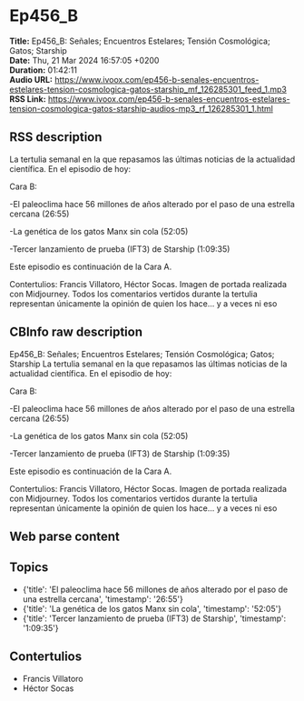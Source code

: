 # Ep456_B  
**Title:** Ep456_B: Señales; Encuentros Estelares; Tensión Cosmológica; Gatos; Starship  
**Date:** Thu, 21 Mar 2024 16:57:05 +0200  
**Duration:** 01:42:11  
**Audio URL:** https://www.ivoox.com/ep456-b-senales-encuentros-estelares-tension-cosmologica-gatos-starship_mf_126285301_feed_1.mp3  
**RSS Link:** https://www.ivoox.com/ep456-b-senales-encuentros-estelares-tension-cosmologica-gatos-starship-audios-mp3_rf_126285301_1.html  

## RSS description
La tertulia semanal en la que repasamos las últimas noticias de la actualidad científica. En el episodio de hoy:

Cara B:

-El paleoclima hace 56 millones de años alterado por el paso de una estrella cercana (26:55)

-La genética de los gatos Manx sin cola (52:05)

-Tercer lanzamiento de prueba (IFT3) de Starship (1:09:35)


Este episodio es continuación de la Cara A.

Contertulios: Francis Villatoro, Héctor Socas. Imagen de portada realizada con Midjourney. Todos los comentarios vertidos durante la tertulia representan únicamente la opinión de quien los hace... y a veces ni eso

## CBInfo raw description
Ep456_B: Señales; Encuentros Estelares; Tensión Cosmológica; Gatos; Starship
La tertulia semanal en la que repasamos las últimas noticias de la actualidad científica. En el episodio de hoy:



Cara B:



-El paleoclima hace 56 millones de años alterado por el paso de una estrella cercana (26:55)



-La genética de los gatos Manx sin cola (52:05)



-Tercer lanzamiento de prueba (IFT3) de Starship (1:09:35)





Este episodio es continuación de la Cara A.



Contertulios: Francis Villatoro, Héctor Socas. Imagen de portada realizada con Midjourney. Todos los comentarios vertidos durante la tertulia representan únicamente la opinión de quien los hace... y a veces ni eso


## Web parse content


## Topics
- {'title': 'El paleoclima hace 56 millones de años alterado por el paso de una estrella cercana', 'timestamp': '26:55'}
- {'title': 'La genética de los gatos Manx sin cola', 'timestamp': '52:05'}
- {'title': 'Tercer lanzamiento de prueba (IFT3) de Starship', 'timestamp': '1:09:35'}
## Contertulios
- Francis Villatoro
- Héctor Socas